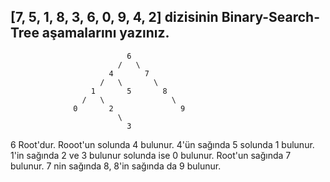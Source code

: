 ## [7, 5, 1, 8, 3, 6, 0, 9, 4, 2] dizisinin Binary-Search-Tree aşamalarını yazınız.

                              6
                            /   \
                          4       7
                        /   \       \ 
                      1       5       8
                    /   \               \
                  0       2               9
                            \
                              3
  6 Root'dur. Rooot'un solunda 4 bulunur. 4'ün sağında 5 solunda 1 bulunur. 1'in sağında 2 ve 3 bulunur solunda ise 0 bulunur.
  Root'un sağında 7 bulunur. 7 nin sağında 8, 8'in sağında da 9 bulunur.
